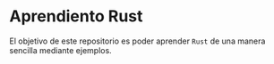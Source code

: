 # Aprendiento Rust

El objetivo de este repositorio es poder aprender `Rust` de una manera sencilla mediante ejemplos.